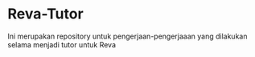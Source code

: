 # Reva-Tutor
Ini merupakan repository untuk pengerjaan-pengerjaaan yang dilakukan selama menjadi tutor untuk Reva
